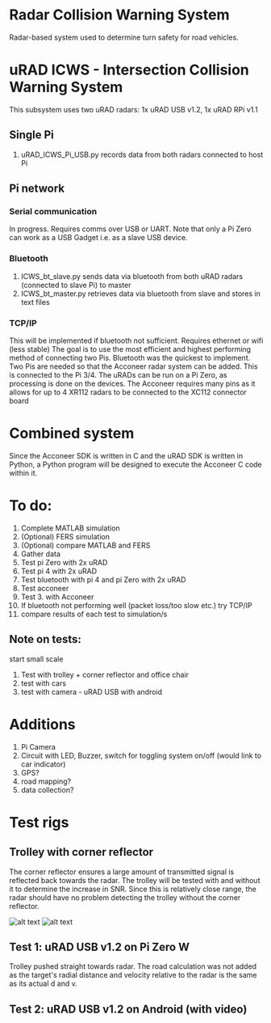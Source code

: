 # Radar Collision Warning System
Radar-based system used to determine turn safety for road vehicles.

# uRAD ICWS - Intersection Collision Warning System
This subsystem uses two uRAD radars: 1x uRAD USB v1.2, 1x uRAD RPi v1.1

## Single Pi
1. uRAD_ICWS_Pi_USB.py records data from both radars connected to host Pi

## Pi network

### Serial communication
In progress. Requires comms over USB or UART. Note that only a Pi Zero can work as a USB Gadget i.e. as a slave USB device.

### Bluetooth
1. ICWS_bt_slave.py sends data via bluetooth from both uRAD radars (connected to slave Pi) to master
2. ICWS_bt_master.py retrieves data via bluetooth from slave and stores in text files

### TCP/IP
This will be implemented if bluetooth not sufficient. Requires ethernet or wifi (less stable)
The goal is to use the most efficient and highest performing method of connecting two Pis. Bluetooth was the quickest to implement. 
Two Pis are needed so that the Acconeer radar system can be added. This is connected to the Pi 3/4. The uRADs can be run on a Pi Zero, as processing is done on the devices. The Acconeer requires many pins as it allows for up to 4 XR112 radars to be connected to the XC112 connector board

# Combined system

Since the Acconeer SDK is written in C and the uRAD SDK is written in Python, a Python program will be designed to execute the Acconeer C code within it.

# To do:
1. Complete MATLAB simulation
2. (Optional) FERS simulation
3. (Optional) compare MATLAB and FERS
4. Gather data
  1. Test pi Zero with 2x uRAD
  2. Test pi 4 with 2x uRAD
  3. Test bluetooth with pi 4 and pi Zero with 2x uRAD
  4. Test acconeer
  5. Test 3. with Acconeer
5. If bluetooth not performing well (packet loss/too slow etc.) try TCP/IP
6. compare results of each test to simulation/s

## Note on tests:
start small scale
1. Test with trolley + corner reflector and office chair
2. test with cars
3. test with camera - uRAD USB with android

# Additions
1. Pi Camera
2. Circuit with LED, Buzzer, switch for toggling system on/off (would link to car indicator)
3. GPS?
4. road mapping?
5. data collection?

# Test rigs

## Trolley with corner reflector
The corner reflector ensures a large amount of transmitted signal is reflected back towards the radar. The trolley will be tested with and without it to determine the increase in SNR. Since this is relatively close range, the radar should have no problem detecting the trolley without the corner reflector.

![alt text](https://github.com/dayalannair/RCWS/blob/master/test_rig_photos/trolley_front.jpg?raw=true)
![alt text](https://github.com/dayalannair/RCWS/blob/master/test_rig_photos/trolley_side.jpg?raw=true)

## Test 1: uRAD USB v1.2 on Pi Zero W
Trolley pushed straight towards radar. The road calculation was not added as the target's radial distance and velocity relative to the radar is the same as its actual d and v.

## Test 2: uRAD USB v1.2 on Android (with video)




